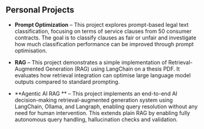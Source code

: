 ## Personal Projects

- **Prompt Optimization** – This project explores prompt-based legal text classification, focusing on terms of service clauses from 50 consumer contracts. The goal is to classify clauses as fair or unfair and investigate how much classification performance can be improved through prompt optimisation.

- **RAG** – This project demonstrates a simple implementation of Retrieval-Augmented Generation (RAG) using LangChain on a thesis PDF. It evaluates how retrieval integration can optimise large language model outputs compared to standard prompting.

- **Agentic AI RAG ** – This project implements an end-to-end AI decision-making retrieval-augmented generation system using LangChain, Ollama, and Langraph, enabling query resolution without any need for human intervention. This extends plain RAG by enabling fully autonomous query handling, hallucination checks and validation.
